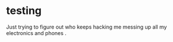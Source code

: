 # testing
Just trying to figure out who keeps hacking me messing up all my electronics and phones . 

